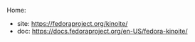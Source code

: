 Home:
- site: https://fedoraproject.org/kinoite/
- doc: https://docs.fedoraproject.org/en-US/fedora-kinoite/
